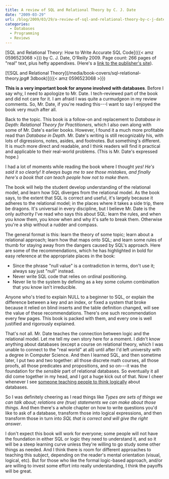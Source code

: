 ```yaml
---
title: A review of SQL and Relational Theory by C. J. Date
date: "2009-03-29"
url: /blog/2009/03/29/a-review-of-sql-and-relational-theory-by-c-j-date/
categories:
  - Databases
  - Programming
  - Reviews
---
```

[SQL and Relational Theory: How to Write Accurate SQL Code]({{< amz 0596523068 >}}) by C. J. Date, O'Reilly 2009. Page count: 266 pages of "real" text, plus hefty appendixes. (Here's a [link to the publisher's site](http://oreilly.com/catalog/9780596523060/index.html)).

[![SQL and Relational Theory](/media/book-covers/sql-relational-theory.jpg# 3dbook)]({{< amz 0596523068 >}})

**This is a very important book for anyone involved with databases**. Before I say why, I need to apologize to Mr. Date. I tech-reviewed part of the book and did not care for it. I am afraid I was quite a curmudgeon in my review comments. So, Mr. Date, if you're reading this---I want to say I enjoyed the book very much after all.

Back to the topic. This book is a follow-on and replacement to *Database in Depth: Relational Theory for Practitioners*, which I also own along with some of Mr. Date's earlier books. However, I found it a much more profitable read than *Database in Depth*. Mr. Date's writing is still recognizably his, with lots of digressions, notes, asides, and footnotes. But something's different. It is much more direct and readable, and I think readers will find it practical and applicable to their real-world problems. (This is Mr. Date's expressed hope.)

I had a lot of moments while reading the book where I thought *yes! He's said it so clearly! It always bugs me to see those mistakes, and finally here's a book that can teach people how not to make them*.

The book will help the student develop understanding of the relational model, and learn how SQL diverges from the relational model. As the book says, to the extent that SQL is correct and useful, it's largely because it adheres to the relational model; in the places where it takes a side trip, there be dragons. It's universal in every discipline, but I believe Mr. Date is the only authority I've read who says this about SQL: learn the rules, and when you know them, you know when and why it's safe to break them. Otherwise you're a ship without a rudder and compass.

The general format is this: learn the theory of some topic; learn about a relational approach; learn how that maps onto SQL; and learn some rules of thumb for staying away from the dangers caused by SQL's approach. Here are some of the recommendations, which he has highlighted in bold for easy reference at the appropriate places in the book:

*   Since the phrase "null value" is a contradiction in terms, don't use it; always say just "null" instead.
*   Never write SQL code that relies on ordinal positioning.
*   Never lie to the system by defining as a key some column combination that you know isn't irreducible.

Anyone who's tried to explain NULL to a beginner to SQL, or explain the difference between a key and an index, or fixed a system that broke because it relied on blind inserts and the table definition changed, will see the value of these recommendations. There's one such recommendation every few pages. This book is packed with them, and every one is well justified and rigorously explained.

That's not all. Mr. Date teaches the connection between logic and the relational model. Let me tell my own story here for a moment. I didn't know anything about databases (except a course on relational theory, which I was unable to connect to the "real world" at all) until after I'd left university with a degree in Computer Science. And then I learned SQL, and then sometime later, I put two and two together: all those discrete math courses, all those proofs, all those predicates and propositions, and so on---it was the foundation for the *sensible* part of relational databases. So eventually it all did come together in my head, and I got a huge kick out of that. Now I cheer whenever I see [someone teaching people to think logically](http://en.oreilly.com/mysql2008/public/schedule/detail/794) about databases.

So I was definitely cheering as I read things like *Types are sets of things we can talk about; relations are (true) statements we can make about those things*. And then there's a whole chapter on how to write questions you'd like to ask of a database, transform those into logical expressions, and then transform those in turn into *SQL that is correct and will give the right answer*.

I don't expect this book will work for everyone; some people will not have the foundation in either SQL or logic they need to understand it, and so it will be a steep learning curve unless they're willing to go study some other things as needed. And I think there is room for different approaches to teaching this subject, depending on the reader's mental orientation (visual, logical, etc). But for those who like the formal logic-based approach, and/or are willing to invest some effort into really understanding, I think the payoffs will be great.


